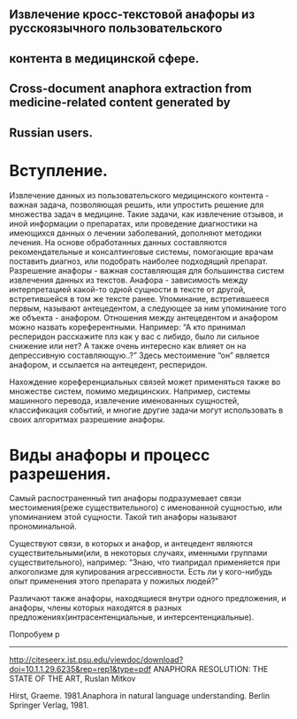 
## Извлечение кросс-текстовой анафоры из русскоязычного пользовательского
## контента в медицинской сфере.

## Cross-document anaphora extraction from medicine-related content generated by
## Russian users.

# Вступление.

Извлечение данных из пользовательского медицинского контента - важная задача,
позволяющая решить, или упростить решение для множества задач в медицине. Такие
задачи, как извлечение отзывов, и иной информации о препаратах, или проведение
диагностики на имеющихся данных о лечении заболеваний, дополняют методики лечения.
На основе обработанных данных составляются рекомендательные и консалтинговые
системы, помогающие врачам поставить диагноз, или подобрать наиболее подходящий
препарат.
Разрешение анафоры - важная составляющая для большинства систем извлечения
данных из текстов. Анафора - зависимость между интерпретацией какой-то
одной сущности в тексте от другой, встретившейся в том же тексте ранее.
Упоминание, встретившееся первым, называют антецедентом, а следующее за ним
упоминание того же объекта - анафором. Отношения между антецедентом и анафором
можно назвать кореферентными.
Например:
“А кто принимал респеридон расскажите плз как у вас с либидо, было ли сильное
снижение или нет? А также очень интересно как влияет он на депрессивную
составляющую..?”
Здесь местоимение “он” является анафором, и ссылается на антецедент, респеридон.

Нахождение кореференциальных связей может применяться также во множестве систем,
помимо медицинских. Например, системы машинного перевода, извлечение
именованных сущностей, классификация событий, и многие другие задачи могут
использовать в своих алгоритмах разрешение анафоры.


# Виды анафоры и процесс разрешения.

Самый распостраненный тип анафоры подразумевает связи местоимения(реже существительного) с именованной сущностью, 
или упоминанием этой сущности. Такой тип анафоры называют прономинальной.

Существуют связи, в которых и анафор, и антецедент являются существительными(или, в некоторых случаях, именными группами существительного), например:
“Знаю, что тиапридал применяется при алкоголизме для купирования агрессивности.
Есть ли у кого-нибудь опыт применения этого препарата у пожилых людей?”

Различают также анафоры, находящиеся внутри одного предложения, и анафоры, члены
которых находятся в разных предложениях(интрасентенциальные, и
интерсентенциальные).

Попробуем р













-----
http://citeseerx.ist.psu.edu/viewdoc/download?doi=10.1.1.29.6235&rep=rep1&type=pdf
ANAPHORA RESOLUTION: THE STATE OF THE ART, Ruslan Mitkov

Hirst, Graeme. 1981.Anaphora in natural language understanding. Berlin Springer Verlag,
1981.
